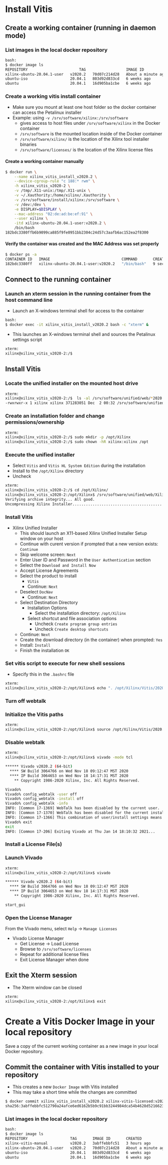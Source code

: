 [//]: # (Readme.vitis-install.md - Install Vitis on a Base Ubuntu User Image for v2020.2 Xilinx Tools)

# Install Vitis

## Create a working container (running in daemon mode)

### List images in the local docker repository
```bash
bash:
$ docker image ls
REPOSITORY                       TAG                  IMAGE ID            CREATED             SIZE
xilinx-ubuntu-20.04.1-user   v2020.2   70d07c214d28   About a minute ago   1.69GB
ubuntu-iso                   20.04.1   803d92d833cd   6 weeks ago          267MB
ubuntu                       20.04.1   16d905ba1cbe   6 weeks ago    	   72.9MB
```

### Create a working vitis install container
- Make sure you mount at least one host folder so the docker container can access the Petalinux installer
- Example: using `-v /srv/software/xilinx:/srv/software`
	- gives access to host files under `/srv/software/xilinx` in the Docker container
	- `/srv/software` is the mounted location inside of the Docker container
	- `/srv/software/xilinx/` is the location of the Xilinx tool installer binaries
	- `/srv/software/licenses/` is the location of the Xilinx license files

#### Create a working container manually

```bash
$ docker run \
	--name xilinx_vitis_install_v2020.2 \
	--device-cgroup-rule "c 188:* rwm" \
	-h xilinx_vitis_v2020-2 \
	-v /tmp/.X11-unix:/tmp/.X11-unix \
	-v ~/.Xauthority:/home/xilinx/.Xauthority \
	-v /srv/software/install/xilinx:/srv/software \
	-v /dev:/dev \
	-e DISPLAY=$DISPLAY \
	--mac-address "02:de:ad:be:ef:91" \
	--user xilinx \
	-itd xilinx-ubuntu-20.04.1-user:v2020.2 \
	/bin/bash
182bdc3380ffb6b9099ca885f9fe0951bb2304c24d57c3aafb6ac152ea2f8300
```

#### Verify the container was created and the MAC Address was set properly

```bash
$ docker ps -a
CONTAINER ID   IMAGE                                COMMAND       CREATED         STATUS         PORTS     NAMES
182bdc3380ff   xilinx-ubuntu-20.04.1-user:v2020.2   "/bin/bash"   9 seconds ago   Up 6 seconds             xilinx_vitis_install_v2020.2
```

## Connect to the running container

### Launch an xterm session in the running container from the host command line
- Launch an X-windows terminal shell for access to the container
```bash
bash:
$ docker exec -it xilinx_vitis_install_v2020.2 bash -c "xterm" &
```
- This launches an X-windows terminal shell and sources the Petalinux settings script
```bash
xterm:
xilinx@xilinx_vitis_v2020-2:/$
```

## Install Vitis

### Locate the unified installer on the mounted host drive
```bash
xterm:
xilinx@xilinx_vitis_v2020-2:/$  ls -al /srv/software/unified/web/*2020.2*
-rwxrwxr-x 1 xilinx xilinx 371283051 Dec  2 00:32 /srv/software/unified/web/Xilinx_Unified_2020.2_1118_1232_Lin64.bin
```

### Create an installation folder and change permissions/ownership

```bash
xterm:
xilinx@xilinx_vitis_v2020-2:/$ sudo mkdir -p /opt/Xilinx
xilinx@xilinx_vitis_v2020-2:/$ sudo chown -hR xilinx:xilinx /opt
```

### Execute the unified installer
- Select `Vitis` and `Vitis HL System Edition` during the installation
- Install to the `/opt/Xilinx` directory
- Uncheck

```bash
xterm:
xilinx@xilinx_vitis_v2020-2:/$ cd /opt/Xilinx/
xilinx@xilinx_vitis_v2020-2:/opt/Xilinx$ /srv/software/unified/web/Xilinx_Unified_2020.2_1118_1232_Lin64.bin
Verifying archive integrity... All good.
Uncompressing Xilinx Installer..............................................................................................................................................................................................................................................................................................................................................................................................................................................................................................................................................................................................................................................................................................................................................................................................
```

### Install Vitis

- Xilinx Unified Installer
	- This should launch an X11-based Xilinx Unified Installer Setup window on your host
	- Continue with curent version if prompted that a new version exists: ```Continue```
	- Skip welcome screen: ```Next```
	- Enter User ID and Password in the ```User Authentication``` section
	- Select the ```Download and Install Now```
	- Accept License Agreements
	- Select the product to install
		- ```Vitis```
		- Continue: ```Next```
	- Deselect ```DocNav```
		- Continue: ```Next```
	- Select Destination Directory
		- Installation Options
			- Select the installation directory: ```/opt/Xilinx```
		- Select shortcut and file association options
			- Uncheck ```Create program group entries```
			- Uncheck ```Create desktop shortcuts```
	- Continue: ```Next```	
	- Create the download directory (in the container) when prompted: ```Yes```
	- Install: ```Install```
	- Finish the installation ```OK```


### Set vitis script to execute for new shell sessions
- Specify this in the `.bashrc` file

```bash
xterm:
xilinx@xilinx_vitis_v2020-2:/opt/Xilinx$ echo ". /opt/Xilinx/Vitis/2020.2/settings64.sh" > ~/.bashrc
```

### Turn off webtalk

### Initialize the Vitis paths
```bash
xterm:
xilinx@xilinx_vitis_v2020-2:/opt/Xilinx$ source /opt/Xilinx/Vitis/2020.2/settings64.sh
```

### Disable webtalk
```bash
xterm:
xilinx@xilinx_vitis_v2020-2:/opt/Xilinx$ vivado -mode tcl

****** Vivado v2020.2 (64-bit)
  **** SW Build 3064766 on Wed Nov 18 09:12:47 MST 2020
  **** IP Build 3064653 on Wed Nov 18 14:17:31 MST 2020
    ** Copyright 1986-2020 Xilinx, Inc. All Rights Reserved.

Vivado% 
Vivado% config_webtalk -user off
Vivado% config_webtalk -install off
Vivado% config_webtalk -info
INFO: [Common 17-1369] WebTalk has been disabled by the current user.
INFO: [Common 17-1370] WebTalk has been disabled for the current installation.
INFO: [Common 17-1366] This combination of user/install settings means that WebTalk is currently disabled.
Vivado% exit
exit
INFO: [Common 17-206] Exiting Vivado at Thu Jan 14 18:10:32 2021...
```

### Install a License File(s)

### Launch Vivado

```bash
xterm:
xilinx@xilinx_vitis_v2020-2:/opt/Xilinx$ vivado

****** Vivado v2020.2 (64-bit)
  **** SW Build 3064766 on Wed Nov 18 09:12:47 MST 2020
  **** IP Build 3064653 on Wed Nov 18 14:17:31 MST 2020
    ** Copyright 1986-2020 Xilinx, Inc. All Rights Reserved.

start_gui
```

### Open the License Manager

From the Vivado menu, select `Help` -> `Manage Licenses`

- Vivado License Manager
	- Get License -> Load License
	- Browse to `/srv/software/licenses`
	- Repeat for additional license files
	- Exit License Manager when done

## Exit the Xterm session
- The Xterm window can be closed

```bash
xterm:
xilinx@xilinx_vitis_v2020-2:/opt/Xilinx$ exit
```

# Create a Vitis Docker Image in your local repository

Save a copy of the current working container as a new image in your local Docker repository.

## Commit the container with Vitis installed to your repository 
- This creates a new `Docker Image` with Vitis installed
- This may take a short time while the changes are committed
```bash
$ docker commit xilinx_vitis_install_v2020.2 xilinx-vitis-licensed:v2020.2
sha256:3abffebbfc512790a24afce6ed6162b5b9c91bb3244984dca54b4628d5216623
```

### List images in the local docker repository
```bash
bash:
$ docker image ls
REPOSITORY                   TAG       IMAGE ID       CREATED        		SIZE
xilinx-vitis-manual          v2020.2   3abffebbfc51   3 hours ago    		79.9GB
xilinx-ubuntu-20.04.1-user   v2020.2   70d07c214d28   About a minute ago    1.69GB
ubuntu-iso                   20.04.1   803d92d833cd   6 weeks ago           267MB
ubuntu                       20.04.1   16d905ba1cbe   6 weeks ago    	    72.9MB
```
